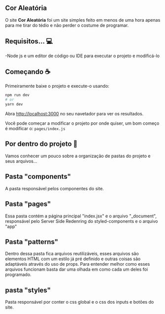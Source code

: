 ## Cor Aleatória

O site <b>Cor Aleatória</b> foi um site simples feito em menos de uma hora apenas para me tirar do tédio e não perder o costume de programar.



## Requisitos... :computer:

-Node js e um editor de código ou IDE para executar o projeto e modificá-lo


## Começando ☕

Primeiramente baixe o projeto e execute-o usando:

```bash
npm run dev
# or
yarn dev
```

Abra [http://localhost:3000](http://localhost:3000) no seu navetador para ver os resultados.

Você pode começar a modificar o projeto por onde quiser, um bom começo é modificar o: `pages/index.js`


## Por dentro do projeto :open_file_folder:

Vamos conhecer um pouco sobre a organização de pastas do projeto e seus arquivos...

## Pasta "components"

A pasta responsável pelos componentes do site.

## Pasta "pages"

Essa pasta contém a página principal "index.jsx" e o arquivo "_document", responsável pelo Server Side Redenring do styled-components e o arquivo "app"

## Pasta "patterns"

Dentro dessa pasta fica arquivos reutilizáveis, esses arquivos são elementos HTML com um estilo já pré definido e outras coisas são adaptáveis através do uso de props. Para entender melhor como esses arquivos funcionam basta dar uma olhada em como cada um deles foi programado.

## pasta "styles"

Pasta responsável por conter o css global e o css dos inputs e botões do site.
